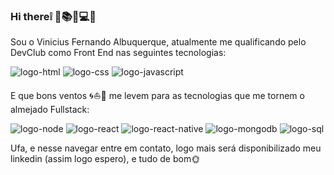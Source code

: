 ### Hi there❕ 👶📚📝💻🎯

Sou o Vinicius Fernando Albuquerque, atualmente me qualificando pelo DevClub como Front End nas seguintes tecnologias:

<img src="https://img.shields.io/badge/HTML5-E34F26?style=for-the-badge&logo=html5&logoColor=white" alt="logo-html" />

<img src="https://img.shields.io/badge/CSS3-1572B6?style=for-the-badge&logo=css3&logoColor=white" alt="logo-css" />

<img src="https://img.shields.io/badge/JavaScript-F7DF1E?style=for-the-badge&logo=javascript&logoColor=black" alt="logo-javascript" />


E que bons ventos 🌀⛵📖 me levem para as tecnologias que me tornem o almejado Fullstack:

<img src="https://img.shields.io/badge/Node.js-43853D?style=for-the-badge&logo=node.js&logoColor=white" alt="logo-node" />

<img src="https://img.shields.io/badge/React-20232A?style=for-the-badge&logo=react&logoColor=61DAFB" alt="logo-react" />

<img src="https://img.shields.io/badge/React_Native-20232A?style=for-the-badge&logo=react&logoColor=61DAFB" alt="logo-react-native" />

<img src="https://img.shields.io/badge/MongoDB-4EA94B?style=for-the-badge&logo=mongodb&logoColor=white" alt="logo-mongodb" />

<img src="https://img.shields.io/badge/PostgreSQL-316192?style=for-the-badge&logo=postgresql&logoColor=white" alt="logo-sql" />


Ufa, e nesse navegar entre em contato, logo mais será disponibilizado meu linkedin (assim logo espero), e tudo de bom🌞




<!--
**ViniFerAlbuquerque/ViniFerAlbuquerque** is a ✨ _special_ ✨ repository because its `README.md` (this file) appears on your GitHub profile.

Here are some ideas to get you started:

- 🔭 I’m currently working on ...
- 🌱 I’m currently learning ...
- 👯 I’m looking to collaborate on ...
- 🤔 I’m looking for help with ...
- 💬 Ask me about ...
- 📫 How to reach me: ...
- 😄 Pronouns: ...
- ⚡ Fun fact: ...
-->
